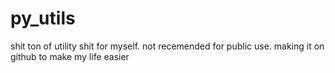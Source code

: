 # py_utils
shit ton of utility shit for myself. not recemended for public use. making it on github to make my life easier
